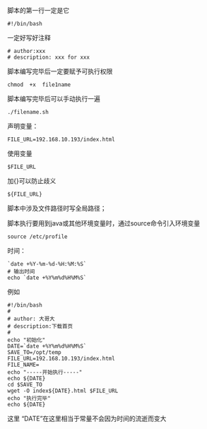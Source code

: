 脚本的第一行一定是它
```
#!/bin/bash
```
一定好写好注释
```
# author:xxx
# description: xxx for xxx
```
脚本编写完毕后一定要赋予可执行权限
```
chmod  +x  file1name
```
脚本编写完毕后可以手动执行一遍
```
./filename.sh
```
声明变量：
```
FILE_URL=192.168.10.193/index.html
```
使用变量
```
$FILE_URL
```
加{}可以防止歧义
```
${FILE_URL}
```

脚本中涉及文件路径时写全局路径；

脚本执行要用到java或其他环境变量时，通过source命令引入环境变量
```
source /etc/profile
```
时间：
```
`date +%Y-%m-%d-%H:%M:%S`
# 输出时间
echo `date +%Y%m%d%H%M%S`
```

例如
```
#!/bin/bash
#
# author: 大哥大
# description:下载首页
#
echo "初始化"
DATE=`date +%Y%m%d%H%M%S`
SAVE_TO=/opt/temp
FILE_URL=192.168.10.193/index.html
FILE_NAME=
echo "-----开始执行-----"
echo ${DATE}
cd $SAVE_TO
wget -O index${DATE}.html $FILE_URL
echo "执行完毕"
echo ${DATE}
```
这里
“DATE”在这里相当于常量不会因为时间的流逝而变大